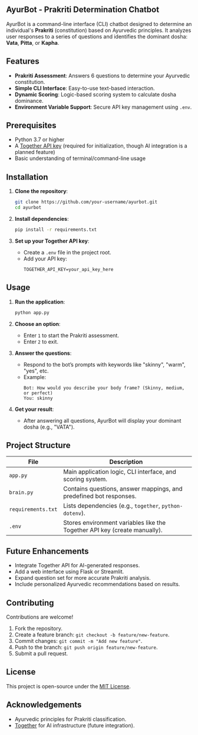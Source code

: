 ## AyurBot - Prakriti Determination Chatbot

AyurBot is a command-line interface (CLI) chatbot designed to determine an individual's **Prakriti** (constitution) based on Ayurvedic principles. It analyzes user responses to a series of questions and identifies the dominant dosha: **Vata**, **Pitta**, or **Kapha**.

## Features

- **Prakriti Assessment**: Answers 6 questions to determine your Ayurvedic constitution.
- **Simple CLI Interface**: Easy-to-use text-based interaction.
- **Dynamic Scoring**: Logic-based scoring system to calculate dosha dominance.
- **Environment Variable Support**: Secure API key management using `.env`.

## Prerequisites

- Python 3.7 or higher
- A [Together API key](https://www.together.ai/) (required for initialization, though AI integration is a planned feature)
- Basic understanding of terminal/command-line usage

## Installation

1. **Clone the repository**:
   ```bash
   git clone https://github.com/your-username/ayurbot.git
   cd ayurbot
   ```

2. **Install dependencies**:
   ```bash
   pip install -r requirements.txt
   ```

3. **Set up your Together API key**:
   - Create a `.env` file in the project root.
   - Add your API key:
     ```env
     TOGETHER_API_KEY=your_api_key_here
     ```

## Usage

1. **Run the application**:
   ```bash
   python app.py
   ```

2. **Choose an option**:
   - Enter `1` to start the Prakriti assessment.
   - Enter `2` to exit.

3. **Answer the questions**:
   - Respond to the bot’s prompts with keywords like "skinny", "warm", "yes", etc.
   - Example:
     ```
     Bot: How would you describe your body frame? (Skinny, medium, or perfect)
     You: skinny
     ```

4. **Get your result**:
   - After answering all questions, AyurBot will display your dominant dosha (e.g., "VATA").

## Project Structure

| File               | Description                                                                 |
|--------------------|-----------------------------------------------------------------------------|
| `app.py`           | Main application logic, CLI interface, and scoring system.                 |
| `brain.py`         | Contains questions, answer mappings, and predefined bot responses.         |
| `requirements.txt` | Lists dependencies (e.g., `together`, `python-dotenv`).                    |
| `.env`             | Stores environment variables like the Together API key (create manually).   |

## Future Enhancements

- Integrate Together API for AI-generated responses.
- Add a web interface using Flask or Streamlit.
- Expand question set for more accurate Prakriti analysis.
- Include personalized Ayurvedic recommendations based on results.

## Contributing

Contributions are welcome!  
1. Fork the repository.  
2. Create a feature branch: `git checkout -b feature/new-feature`.  
3. Commit changes: `git commit -m "Add new feature"`.  
4. Push to the branch: `git push origin feature/new-feature`.  
5. Submit a pull request.

## License

This project is open-source under the [MIT License](LICENSE).

## Acknowledgements

- Ayurvedic principles for Prakriti classification.
- [Together](https://www.together.ai/) for AI infrastructure (future integration).
```
